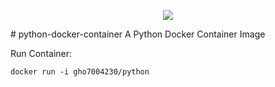 <p align="center">
  <a href="https://github.com/bitnami/containers/actions/workflows/ci-pipeline.yml"><img src="https://github.com/gho7004230/python-docker-container/actions/workflows/ci-pipeline.yml/badge.svg" /></a></p>
# python-docker-container
A Python Docker Container Image

Run Container:
```console
docker run -i gho7004230/python
```

